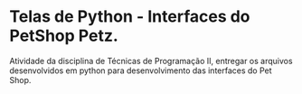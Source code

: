# Telas de Python - Interfaces do PetShop Petz.

Atividade da disciplina de Técnicas de Programação II, entregar os arquivos desenvolvidos em python para desenvolvimento das interfaces do Pet Shop.
